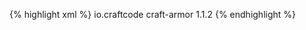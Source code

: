{% highlight xml %}
<dependency>
  <groupId>io.craftcode</groupId>
  <artifactId>craft-armor</artifactId>
  <version>1.1.2</version>
</dependency>
{% endhighlight %}
